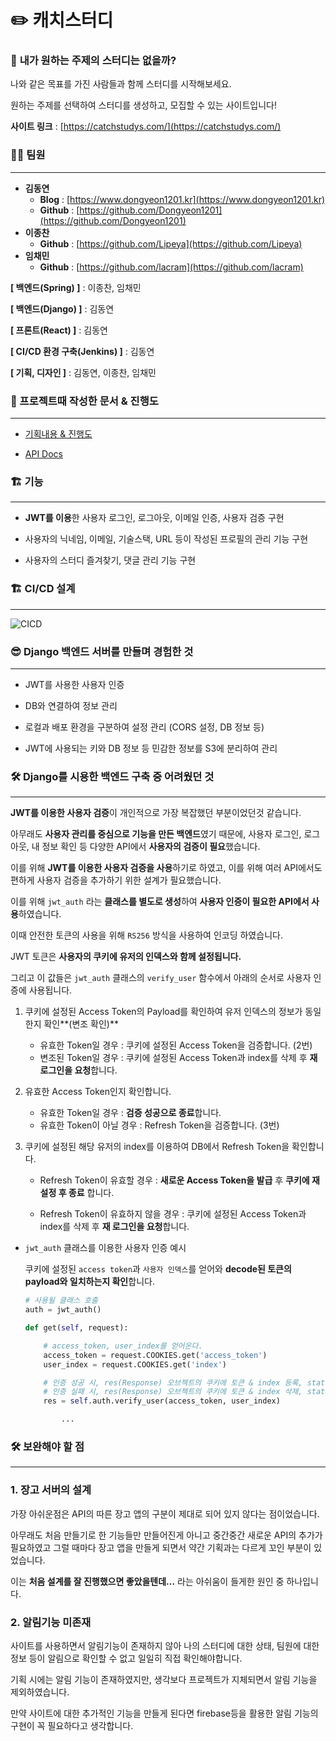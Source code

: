 # ✏️ 캐치스터디

### 🤔 **내가 원하는 주제의 스터디는 없을까?**

나와 같은 목표를 가진 사람들과 함께 스터디를 시작해보세요.

원하는 주제를 선택하여 스터디를 생성하고, 모집할 수 있는 사이트입니다!

**사이트 링크** : [https://catchstudys.com/](https://catchstudys.com/)



### 🧑‍💻 팀원

---

- **김동연**
    - **Blog** : [https://www.dongyeon1201.kr](https://www.dongyeon1201.kr)
    - **Github** : [https://github.com/Dongyeon1201](https://github.com/Dongyeon1201)
- **이종찬**
    - **Github** : [https://github.com/Lipeya](https://github.com/Lipeya)
- **임채민**
    - **Github** : [https://github.com/lacram](https://github.com/lacram)



**[ 백엔드(Spring) ]** : 이종찬, 임채민

**[ 백엔드(Django) ]** : 김동연

**[ 프론트(React) ]** : 김동연

**[ CI/CD 환경 구축(Jenkins) ]** : 김동연

**[ 기획, 디자인 ]** : 김동연, 이종찬, 임채민



### 📝 프로젝트때 작성한 문서 & 진행도

---

- [기획내용 & 진행도](https://www.notion.so/91c98ac183cf43c1b6fe010fa40ff50d)

- [API Docs](https://www.notion.so/API-DOCS-e4d7c6948b99490e9af130151d62e750)

  

### 🏗️ 기능

---

- **JWT를 이용**한 사용자 로그인, 로그아웃, 이메일 인증, 사용자 검증 구현

- 사용자의 닉네임, 이메일, 기술스택, URL 등이 작성된 프로필의 관리 기능 구현

- 사용자의 스터디 즐겨찾기, 댓글 관리 기능 구현

  

### 🏗️ CI/CD 설계

---
![CICD](https://s3.us-west-2.amazonaws.com/secure.notion-static.com/594fca06-773d-432a-a900-9a32c0df2066/%E1%84%91%E1%85%B3%E1%84%85%E1%85%A9%E1%84%8C%E1%85%A6%E1%86%A8%E1%84%90%E1%85%B3_%E1%84%83%E1%85%A1%E1%84%8B%E1%85%B5%E1%84%8B%E1%85%A5%E1%84%80%E1%85%B3%E1%84%85%E1%85%A2%E1%86%B7.png?X-Amz-Algorithm=AWS4-HMAC-SHA256&X-Amz-Content-Sha256=UNSIGNED-PAYLOAD&X-Amz-Credential=AKIAT73L2G45EIPT3X45%2F20220202%2Fus-west-2%2Fs3%2Faws4_request&X-Amz-Date=20220202T090531Z&X-Amz-Expires=86400&X-Amz-Signature=ace18607f75159e17f366f8631d13a4880c653c8c8625f89b84165b5b10d05dc&X-Amz-SignedHeaders=host&response-content-disposition=filename%20%3D%22%25E1%2584%2591%25E1%2585%25B3%25E1%2584%2585%25E1%2585%25A9%25E1%2584%258C%25E1%2585%25A6%25E1%2586%25A8%25E1%2584%2590%25E1%2585%25B3_%25E1%2584%2583%25E1%2585%25A1%25E1%2584%258B%25E1%2585%25B5%25E1%2584%258B%25E1%2585%25A5%25E1%2584%2580%25E1%2585%25B3%25E1%2584%2585%25E1%2585%25A2%25E1%2586%25B7.png%22&x-id=GetObject)




### 😎 Django 백엔드 서버를 만들며 경험한 것

---

- JWT를 사용한 사용자 인증

- DB와 연결하여 정보 관리

- 로컬과 배포 환경을 구분하여 설정 관리 (CORS 설정, DB 정보 등)

- JWT에 사용되는 키와 DB 정보 등 민감한 정보를 S3에 분리하여 관리

  

### 🛠️ Django를 시용한 백엔드 구축 중 어려웠던 것

---

**JWT를 이용한 사용자 검증**이 개인적으로 가장 복잡했던 부분이었던것 같습니다.

아무래도 **사용자 관리를 중심으로 기능을 만든 백엔드**였기 때문에, 사용자 로그인, 로그아웃, 내 정보 확인 등 다양한 API에서 **사용자의 검증이 필요**했습니다.

이를 위해 **JWT를 이용한 사용자 검증을 사용**하기로 하였고, 이를 위해 여러 API에서도 편하게 사용자 검증을 추가하기 위한 설계가 필요했습니다.

이를 위해 `jwt_auth` 라는 **클래스를 별도로 생성**하여 **사용자 인증이 필요한 API에서 사용**하였습니다.

이때 안전한 토큰의 사용을 위해 `RS256` 방식을 사용하여 인코딩 하였습니다.



JWT 토큰은 **사용자의 쿠키에 유저의 인덱스와 함께 설정됩니다.**

그리고 이 값들은 `jwt_auth` 클래스의 `verify_user` 함수에서 아래의 순서로 사용자 인증에 사용됩니다.

1. 쿠키에 설정된 Access Token의 Payload를 확인하여 유저 인덱스의 정보가 동일한지 확인**(변조 확인)**
    - 유효한 Token일 경우 : 쿠키에 설정된 Access Token을 검증합니다. (2번)
    - 변조된 Token일 경우 : 쿠키에 설정된 Access Token과 index를 삭제 후 **재 로그인을 요청**합니다.
    
2. 유효한 Access Token인지 확인합니다.
    - 유효한 Token일 경우 : **검증 성공으로 종료**합니다.
    - 유효한 Token이 아닐 경우 : Refresh Token을 검증합니다. (3번)
    
3. 쿠키에 설정된 해당 유저의 index를 이용하여 DB에서 Refresh Token을 확인합니다.
    - Refresh Token이 유효할 경우 : **새로운 Access Token을 발급** 후 **쿠키에 재 설정 후 종료** 합니다.
    
    - Refresh Token이 유효하지 않을 경우 : 쿠키에 설정된 Access Token과 index를 삭제 후 **재 로그인을 요청**합니다.
    
      

- `jwt_auth` 클래스를 이용한 사용자 인증 예시
  
    쿠키에 설정된 `access token`과 `사용자 인덱스`를 얻어와 **decode된 토큰의 payload와 일치하는지 확인**합니다.
    
    ```python
    # 사용될 클래스 호출
    auth = jwt_auth()
    
    def get(self, request):
    
        # access_token, user_index를 얻어온다.
        access_token = request.COOKIES.get('access_token')
        user_index = request.COOKIES.get('index')
    
        # 인증 성공 시, res(Response) 오브젝트의 쿠키에 토큰 & index 등록, status 200, 성공 msg 등록
        # 인증 실패 시, res(Response) 오브젝트의 쿠키에 토큰 & index 삭제, status 401, 실패 msg 등록
        res = self.auth.verify_user(access_token, user_index)
    
    		...
    ```
    



### **🛠 보완해야 할 점**

---

### 1. 장고 서버의 설계

가장 아쉬운점은 API의 따른 장고 앱의 구분이 제대로 되어 있지 않다는 점이었습니다.

아무래도 처음 만들기로 한 기능들만 만들어진게 아니고 중간중간 새로운 API의 추가가 필요하였고 그럴 때마다 장고 앱을 만들게 되면서 약간 기획과는 다르게 꼬인 부분이 있었습니다.

이는 **처음 설계를 잘 진행했으면 좋았을텐데...** 라는 아쉬움이 들게한 원인 중 하나입니다.

### 2. 알림기능 미존재

사이트를 사용하면서 알림기능이 존재하지 않아 나의 스터디에 대한 상태, 팀원에 대한 정보 등이 알림으로 확인할 수 없고 일일히 직접 확인해야합니다.

기획 시에는 알림 기능이 존재하였지만, 생각보다 프로젝트가 지체되면서 알림 기능을 제외하였습니다.

만약 사이트에 대한 추가적인 기능을 만들게 된다면 firebase등을 활용한 알림 기능의 구현이 꼭 필요하다고 생각합니다.
